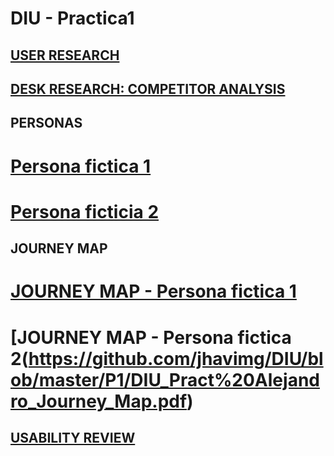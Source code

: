 # DIU - Practica1

## [USER RESEARCH](https://github.com/jhavimg/DIU/blob/master/P1/User%20Research.pdf)

## [DESK RESEARCH: COMPETITOR ANALYSIS](https://github.com/jhavimg/DIU/blob/master/P1/Competitor%20Analysis%20%5BDIU23%5D.pdf)

## PERSONAS
# [Persona fictica 1](https://github.com/jhavimg/DIU/blob/master/P1/DIU_Pract%20Josemi.pdf)

# [Persona ficticia 2](https://github.com/jhavimg/DIU/blob/master/P1/DIU_Pract%20Alejandro.pdf)

## JOURNEY MAP
# [JOURNEY MAP - Persona fictica 1](https://github.com/jhavimg/DIU/blob/master/P1/DIU_Pract%20Josemi_Journey_Map.pdf)

# [JOURNEY MAP - Persona fictica 2(https://github.com/jhavimg/DIU/blob/master/P1/DIU_Pract%20Alejandro_Journey_Map.pdf)

## [USABILITY REVIEW](https://github.com/jhavimg/DIU/blob/master/P1/Usability-review.xlsx)
